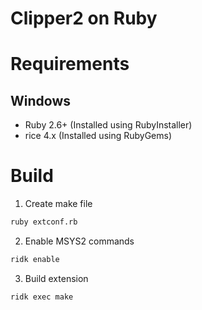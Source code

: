 # Clipper2 on Ruby

# Requirements
## Windows
- Ruby 2.6+ (Installed using RubyInstaller)
- rice 4.x (Installed using RubyGems)

# Build
1. Create make file
```bash
ruby extconf.rb
```

2. Enable MSYS2 commands
```bash
ridk enable
```

3. Build extension
```bash
ridk exec make
```